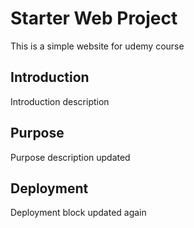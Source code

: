 # Starter Web Project


This is a simple website for udemy course

## Introduction

Introduction description

## Purpose

Purpose description updated

## Deployment

Deployment block updated again


